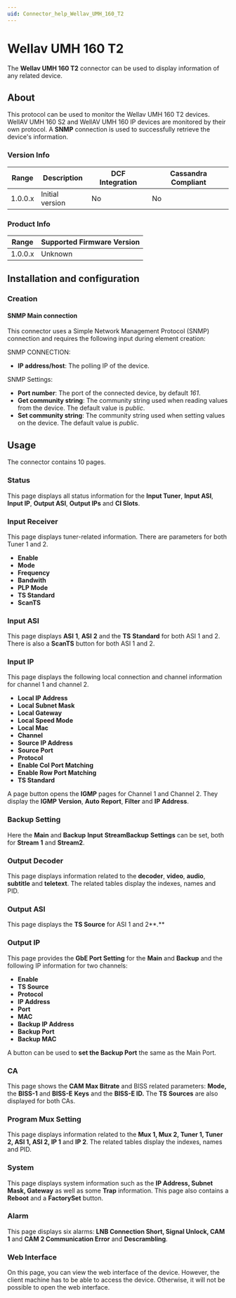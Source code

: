 ```yaml
---
uid: Connector_help_Wellav_UMH_160_T2
---
```


# Wellav UMH 160 T2

The **Wellav UMH 160 T2** connector can be used to display information of any related device.

## About

This protocol can be used to monitor the Wellav UMH 160 T2 devices. WellAV UMH 160 S2 and WellAV UMH 160 IP devices are monitored by their own protocol. A **SNMP** connection is used to successfully retrieve the device's information.

### Version Info

| **Range** | **Description** | **DCF Integration** | **Cassandra Compliant** |
|------------------|-----------------|---------------------|-------------------------|
| 1.0.0.x          | Initial version | No                  | No                      |

### Product Info

| Range | Supported Firmware Version |
|------------------|-----------------------------|
| 1.0.0.x          | Unknown                     |

## Installation and configuration

### Creation

#### SNMP Main connection

This connector uses a Simple Network Management Protocol (SNMP) connection and requires the following input during element creation:

SNMP CONNECTION:

- **IP address/host**: The polling IP of the device.

SNMP Settings:

- **Port number**: The port of the connected device, by default *161*.
- **Get community string**: The community string used when reading values from the device. The default value is *public*.
- **Set community string**: The community string used when setting values on the device. The default value is *public*.

## Usage

The connector contains 10 pages.

### Status

This page displays all status information for the **Input Tuner**, **Input ASI**, **Input IP**, **Output ASI**, **Output IPs** and **CI Slots**.

### Input Receiver

This page displays tuner-related information. There are parameters for both Tuner 1 and 2.

- **Enable**
- **Mode**
- **Frequency**
- **Bandwith**
- **PLP Mode**
- **TS Standard**
- **ScanTS**

### Input ASI

This page displays **ASI** **1**, **ASI** **2** and the **TS** **Standard** for both ASI 1 and 2. There is also a **ScanTS** button for both ASI 1 and 2.

### Input IP

This page displays the following local connection and channel information for channel 1 and channel 2.

- **Local IP Address**
- **Local Subnet Mask**
- **Local Gateway**
- **Local Speed Mode**
- **Local Mac**
- **Channel**
- **Source IP Address**
- **Source Port**
- **Protocol**
- **Enable Col Port Matching**
- **Enable Row Port Matching**
- **TS Standard**

A page button opens the **IGMP** pages for Channel 1 and Channel 2. They display the **IGMP** **Version**, **Auto** **Report**, **Filter** and **IP** **Address**.

### Backup Setting

Here the **Main** and **Backup** **Input** **StreamBackup** **Settings** can be set, both for **Stream** **1** and **Stream2**.

### Output Decoder

This page displays information related to the **decoder**, **video**, **audio**, **subtitle** and **teletext**. The related tables display the indexes, names and PID.

### Output ASI

This page displays the **TS Source** for ASI 1 and 2**.**

### Output IP

This page provides the **GbE Port Setting** for the **Main** and **Backup** and the following IP information for two channels:

- **Enable**
- **TS Source**
- **Protocol**
- **IP Address**
- **Port**
- **MAC**
- **Backup IP Address**
- **Backup Port**
- **Backup MAC**

A button can be used to **set the Backup Port** the same as the Main Port.

### CA

This page shows the **CAM Max Bitrate** and BISS related parameters: **Mode,** the **BISS-1** and **BISS-E** **Keys** and the **BISS-E ID.** The **TS** **Sources** are also displayed for both CAs.

### Program Mux Setting

This page displays information related to the **Mux 1, Mux 2, Tuner 1, Tuner 2, ASI 1, ASI 2, IP 1** and **IP 2**. The related tables display the indexes, names and PID.

### System

This page displays system information such as the **IP Address, Subnet Mask, Gateway** as well as some **Trap** information. This page also contains a **Reboot** and a **FactorySet** button.

### Alarm

This page displays six alarms: **LNB Connection Short, Signal Unlock, CAM 1** and **CAM 2 Communication Error** and **Descrambling**.

### Web Interface

On this page, you can view the web interface of the device. However, the client machine has to be able to access the device. Otherwise, it will not be possible to open the web interface.
